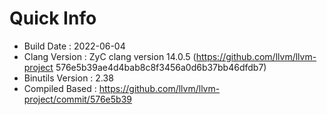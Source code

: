 # Quick Info
* Build Date : 2022-06-04
* Clang Version : ZyC clang version 14.0.5 (https://github.com/llvm/llvm-project 576e5b39ae4d4bab8c8f3456a0d6b37bb46dfdb7)
* Binutils Version : 2.38
* Compiled Based : https://github.com/llvm/llvm-project/commit/576e5b39

